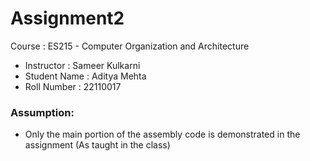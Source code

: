 # Assignment2

Course : ES215 - Computer Organization and Architecture
- Instructor : Sameer Kulkarni
- Student Name : Aditya Mehta
- Roll Number : 22110017

### Assumption:
- Only the main portion of the assembly code is demonstrated in the assignment (As taught in the class)